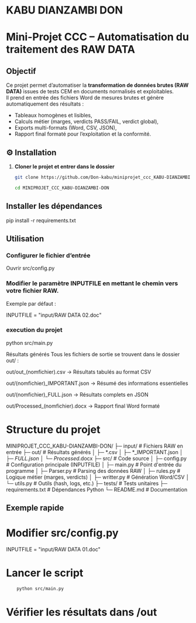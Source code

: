 # KABU DIANZAMBI DON 


# Mini-Projet CCC – Automatisation du traitement des RAW DATA

##  Objectif
Ce projet permet d’automatiser la **transformation de données brutes (RAW DATA)** issues de tests CEM en documents normalisés et exploitables.  
Il prend en entrée des fichiers Word de mesures brutes et génère automatiquement des résultats :
- Tableaux homogènes et lisibles,
- Calculs métier (marges, verdicts PASS/FAIL, verdict global),
- Exports multi-formats (Word, CSV, JSON),
- Rapport final formaté pour l’exploitation et la conformité.

## ⚙️ Installation

1. **Cloner le projet et entrer dans le dossier**
   ```bash
   git clone https://github.com/Don-kabu/miniprojet_ccc_KABU-DIANZAMBI-DON.git

   cd MINIPROJET_CCC_KABU-DIANZAMBI-DON
    ```


## Installer les dépendances

pip install -r requirements.txt

## Utilisation

### Configurer le fichier d’entrée

Ouvrir src/config.py

### Modifier le paramètre INPUTFILE en mettant le chemin vers votre fichier RAW.
Exemple par défaut :

INPUTFILE = "input/RAW DATA 02.doc"


### execution du projet

python src/main.py


Résultats générés
Tous les fichiers de sortie se trouvent dans le dossier out/ :

out/out_(nomfichier).csv → Résultats tabulés au format CSV

out/(nomfichier)_IMPORTANT.json → Résumé des informations essentielles

out/(nomfichier)_FULL.json → Résultats complets en JSON

out/Processed_(nomfichier).docx → Rapport final Word formaté

# Structure du projet
MINIPROJET_CCC_KABU-DIANZAMBI-DON/
├─ input/                  # Fichiers RAW en entrée
├─ out/                    # Résultats générés
│   ├─ *.csv
│   ├─ *_IMPORTANT.json
│   ├─ *_FULL.json
│   └─ Processed_*.docx
├─ src/                    # Code source
│   ├─ config.py           # Configuration principale (INPUTFILE)
│   ├─ main.py             # Point d'entrée du programme
│   ├─ Parser.py           # Parsing des données RAW
│   ├─ rules.py            # Logique métier (marges, verdicts)
│   ├─ writter.py          # Génération Word/CSV
│   └─ utils.py            # Outils (hash, logs, etc.)
├─ tests/                  # Tests unitaires
├─ requirements.txt        # Dépendances Python
└─ README.md               # Documentation

## Exemple rapide
# Modifier src/config.py
INPUTFILE = "input/RAW DATA 01.doc"

# Lancer le script
```bash
    python src/main.py
```

# Vérifier les résultats dans /out

